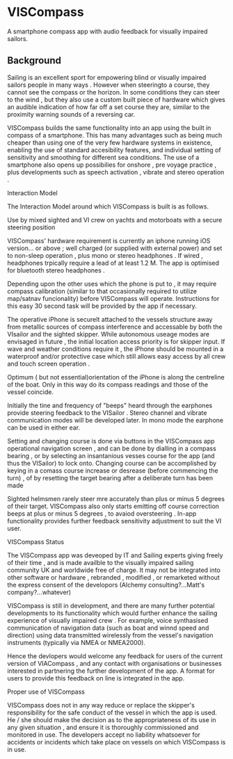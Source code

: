 # VISCompass
A smartphone compass app with audio feedback for visually impaired sailors.

## Background

Sailing is an excellent sport for empowering  blind or visually impaired sailors people in many ways . However when steeringto a course, they cannot see the compass or the horizon.  In some conditions they can steer to the wind , but they also use a custom built piece of hardware which gives an audible indication of how far off a set course they are, similar to the proximity warning sounds of a reversing car.

VISCompass builds the same functionality into an app using the built in compass of a smartphone.  This has many advantages such as being much cheaper than using one of the very few hardware systems in existence, enabling the use of standard accesibility features, and individual setting of sensitivity and smoothing for different sea conditions. The use of a smartphone also opens up possibilies for onshore , pre voyage practice , plus developments such as speech activation , vibrate and stereo operation .

Interaction Model

The Interaction Model around which VISCompass is built is as follows. 

Use by mixed sighted and VI crew on yachts and motorboats with a secure steering position

VISCompass' hardware requirement is currently an iphone running iOS version... or above ; well charged (or supplied with external power) and set to non-sleep operation , plus mono or stereo  headphones . If wired , headphones trpically require a lead of at least 1.2 M. The app is optimised for bluetooth stereo headphones .

Depending upon the other uses which the phone is put to , it may require compass calibration (similar to that occasionally required to utilize map/satnav funcionality) before VISCompass will operate. Instructions for this easy 30 second task will be provided by the app if necessary. 

The operative iPhone is securelt attached to the vessels structure away from metallic sources of compass interference and accessable by both the VIsailor and the sighted skipper. While autonomous useage modes are envisaged in future , the initial location access priority is for skipper input. If wave and weather conditions require it , the iPhone should be mounted in a waterproof and/or protective case which still allows easy access by all crew and touch screen operation .

Optimum ( but not essential)orientation of the iPhone is along the centreline of the boat. Only in this way do its compass readings and those of the vessel coincide.  

Initially the tine and frequency of "beeps" heard through the earphones provide steering feedback to the VISailor . Stereo channel and vibrate communication modes will be developed later. In mono mode the earphone can be used in either ear.

Setting and changing course is done via buttons in the VISCompass app operational navigation screen , and can be done by dialling in a compass bearing , or by selecting an insantanious vesses course for the app (and thus the VISailor) to lock onto. Changing course can be accomplished by keying in a comass course increase or desrease (before commencing the turn) , of by resetting the target bearing after a deliberate turn has been made

Sighted helmsmen rarely steer mre accurately than plus or minus 5 degrees of their target. VISCompass also only starts emitting off course correction beeps at plus or minus 5 degrees , to avaiod oversteering . In-app functionality provides further feedback  sensitivity adjustment to suit the VI user.


VISCompass Status

The VISCompass app was deveoped by IT and Sailing experts giving freely of their time , and is made availble to the visually impaired sailing community UK and worldwide free of charge. It may not be integrated into other software or hardware , rebranded , modified , or remarketed without the express consent of the developors (Alchemy consulting?...Matt's company?...whatever) 

VISCompass is still in development, and there are many further potential developments to its functionality which would further enhance the sailing experience of visually impaired crew . For example, voice synthasised communication of navigation data (such as boat and winnd speed and direction) using data transmitted wirelessly from the vessel's navigation instruments (typically via NMEA or NMEA2000). 

Hence the devlopers would welcome any feedback for users of the current version of VIACompass , and any contact with organisations or businesses interested in partnering the further development of the app. A format for users to provide this feedback on line is integrated in the app.

Proper use of VISCompass

VISCompass does not in any way reduce or replace the skipper's responsibility for the safe conduct of the vessel in which the app is used. He / she should make the decision as to the appropriateness of its use in any given situation , and ensure it is thoroughly commissioned and monitored in use. The developers accept no liability whatsoever for accidents or incidents which take place on vessels on which VISCompass is in use.




